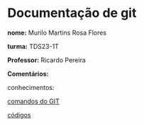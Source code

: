 # Documentação de git

**nome:** Murilo Martins Rosa Flores

**turma:** TDS23-1T

**Professor:** Ricardo Pereira

**Comentários:** 

conhecimentos:

[comandos do GIT](ComandosGit.md)

[códigos](Códigos.md)










